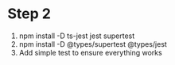 # Step 2
1. npm install -D ts-jest jest supertest
2. npm install -D @types/supertest @types/jest
3. Add simple test to ensure everything works